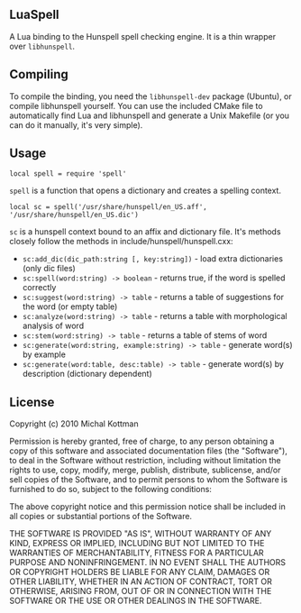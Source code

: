 LuaSpell
--------

A Lua binding to the Hunspell spell checking engine. It is a thin wrapper over `libhunspell`.

Compiling
---------

To compile the binding, you need the `libhunspell-dev` package (Ubuntu), or compile libhunspell yourself. You can use the included CMake file to automatically find Lua and libhunspell and generate a Unix Makefile (or you can do it manually, it's very simple).

Usage
-----

    local spell = require 'spell' 

`spell` is a function that opens a dictionary and creates a spelling context.

    local sc = spell('/usr/share/hunspell/en_US.aff', '/usr/share/hunspell/en_US.dic')

`sc` is a hunspell context bound to an affix and dictionary file. It's methods closely follow the methods in include/hunspell/hunspell.cxx:

* `sc:add_dic(dic_path:string [, key:string])` - load extra dictionaries (only dic files)
* `sc:spell(word:string) -> boolean`  - returns true, if the word is spelled correctly
* `sc:suggest(word:string) -> table` - returns a table of suggestions for the word (or empty table)
* `sc:analyze(word:string) -> table` - returns a table with morphological analysis of word
* `sc:stem(word:string) -> table` - returns a table of stems of word
* `sc:generate(word:string, example:string) -> table` - generate word(s) by example
* `sc:generate(word:table, desc:table) -> table` - generate word(s) by description (dictionary dependent)

License
-------

Copyright (c) 2010 Michal Kottman

Permission is hereby granted, free of charge, to any person
obtaining a copy of this software and associated documentation
files (the "Software"), to deal in the Software without
restriction, including without limitation the rights to use,
copy, modify, merge, publish, distribute, sublicense, and/or sell
copies of the Software, and to permit persons to whom the
Software is furnished to do so, subject to the following
conditions:

The above copyright notice and this permission notice shall be
included in all copies or substantial portions of the Software.

THE SOFTWARE IS PROVIDED "AS IS", WITHOUT WARRANTY OF ANY KIND,
EXPRESS OR IMPLIED, INCLUDING BUT NOT LIMITED TO THE WARRANTIES
OF MERCHANTABILITY, FITNESS FOR A PARTICULAR PURPOSE AND
NONINFRINGEMENT. IN NO EVENT SHALL THE AUTHORS OR COPYRIGHT
HOLDERS BE LIABLE FOR ANY CLAIM, DAMAGES OR OTHER LIABILITY,
WHETHER IN AN ACTION OF CONTRACT, TORT OR OTHERWISE, ARISING
FROM, OUT OF OR IN CONNECTION WITH THE SOFTWARE OR THE USE OR
OTHER DEALINGS IN THE SOFTWARE.

